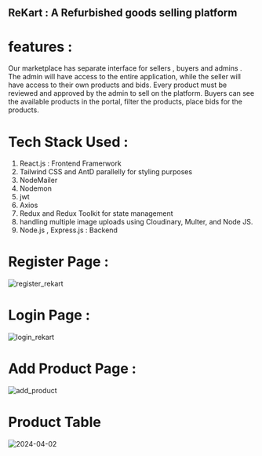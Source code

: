 ##      ReKart : A Refurbished goods selling platform
# features : 
Our marketplace has separate interface for sellers , buyers and admins . The admin will have access to the entire application, while the seller will have access to their own products and bids. Every product must be reviewed and approved by the admin to sell on the platform.
Buyers can see the available products in the portal, filter the products, place bids for the products.

# Tech Stack Used : 

1. React.js : Frontend Framerwork
2. Tailwind CSS and AntD parallelly for styling purposes
3. NodeMailer
4. Nodemon
5. jwt
6. Axios
7. Redux and Redux Toolkit for state management
8. handling multiple image uploads using Cloudinary, Multer, and Node JS.
9. Node.js , Express.js : Backend

# Register Page : 

![register_rekart](https://github.com/Adityaweb3/ReKart/assets/100551659/f74dfe4b-dfc0-44ff-83aa-e02e926807ce)

# Login Page : 

![login_rekart](https://github.com/Adityaweb3/ReKart/assets/100551659/da0c2c68-4832-444e-8d77-8923531950e1)

# Add Product Page : 
![add_product](https://github.com/Adityaweb3/ReKart/assets/100551659/27422072-e5aa-47f9-a737-eadf25743162)

# Product Table 
![2024-04-02](https://github.com/Adityaweb3/ReKart/assets/100551659/e6bf19c9-a671-436f-9ce6-10f369497531)





